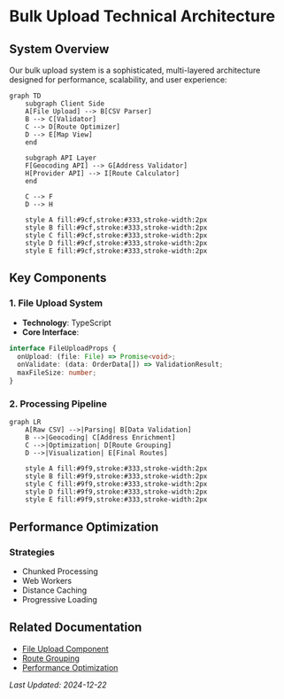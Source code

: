 # Bulk Upload Technical Architecture

## System Overview

Our bulk upload system is a sophisticated, multi-layered architecture designed for performance, scalability, and user experience:

```mermaid
graph TD
    subgraph Client Side
    A[File Upload] --> B[CSV Parser]
    B --> C[Validator]
    C --> D[Route Optimizer]
    D --> E[Map View]
    end
    
    subgraph API Layer
    F[Geocoding API] --> G[Address Validator]
    H[Provider API] --> I[Route Calculator]
    end
    
    C --> F
    D --> H
    
    style A fill:#9cf,stroke:#333,stroke-width:2px
    style B fill:#9cf,stroke:#333,stroke-width:2px
    style C fill:#9cf,stroke:#333,stroke-width:2px
    style D fill:#9cf,stroke:#333,stroke-width:2px
    style E fill:#9cf,stroke:#333,stroke-width:2px
```

## Key Components

### 1. File Upload System
- **Technology**: TypeScript
- **Core Interface**:
```typescript
interface FileUploadProps {
  onUpload: (file: File) => Promise<void>;
  onValidate: (data: OrderData[]) => ValidationResult;
  maxFileSize: number;
}
```

### 2. Processing Pipeline
```mermaid
graph LR
    A[Raw CSV] -->|Parsing| B[Data Validation]
    B -->|Geocoding| C[Address Enrichment]
    C -->|Optimization| D[Route Grouping]
    D -->|Visualization| E[Final Routes]
    
    style A fill:#9f9,stroke:#333,stroke-width:2px
    style B fill:#9f9,stroke:#333,stroke-width:2px
    style C fill:#9f9,stroke:#333,stroke-width:2px
    style D fill:#9f9,stroke:#333,stroke-width:2px
    style E fill:#9f9,stroke:#333,stroke-width:2px
```

## Performance Optimization

### Strategies
- Chunked Processing
- Web Workers
- Distance Caching
- Progressive Loading

## Related Documentation
- [File Upload Component](/technical/components/file-upload.md)
- [Route Grouping](/technical/components/route-grouping.md)
- [Performance Optimization](/technical/performance.md)

*Last Updated: 2024-12-22*
